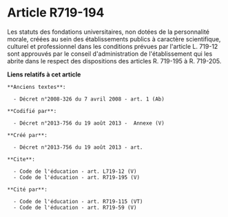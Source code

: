 # Article R719-194

Les statuts des fondations universitaires, non dotées de la personnalité morale, créées au sein des établissements publics à
caractère scientifique, culturel et professionnel dans les conditions prévues par l'article L. 719-12 sont approuvés par le
conseil d'administration de l'établissement qui les abrite dans le respect des dispositions des articles R. 719-195 à R.
719-205.

**Liens relatifs à cet article**

	**Anciens textes**:

	  - Décret n°2008-326 du 7 avril 2008 - art. 1 (Ab)

	**Codifié par**:

	  - Décret n°2013-756 du 19 août 2013 -  Annexe (V)

	**Créé par**:

	  - Décret n°2013-756 du 19 août 2013 - art.

	**Cite**:

	  - Code de l'éducation - art. L719-12 (V)
	  - Code de l'éducation - art. R719-195 (V)

	**Cité par**:

	  - Code de l'éducation - art. R719-115 (VT)
	  - Code de l'éducation - art. R719-59 (V)
